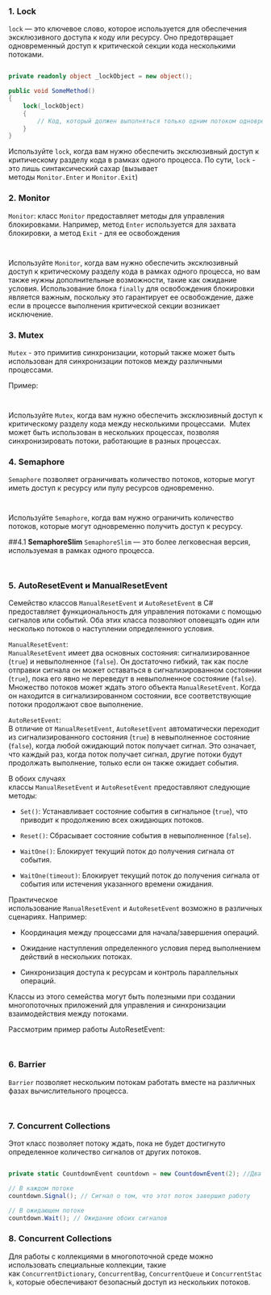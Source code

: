 
### 1. **Lock**

`lock` — это ключевое слово, которое используется для обеспечения эксклюзивного доступа к коду или ресурсу. Оно предотвращает одновременный доступ к критической секции кода несколькими потоками.

``` C#

private readonly object _lockObject = new object();

public void SomeMethod() 
{
	lock(_lockObject) 
	{
		// Код, который должен выполняться только одним потоком одновременно
	}
}

```

Используйте `lock`, когда вам нужно обеспечить эксклюзивный доступ к критическому разделу кода в рамках одного процесса. По сути, `lock` - это лишь синтаксический сахар (вызывает методы `Monitor.Enter` и `Monitor.Exit`)

### 2. **Monitor**
`Monitor`: класс `Monitor` предоставляет методы для управления блокировками. Например, метод `Enter` используется для захвата блокировки, а метод `Exit` - для ее освобождения

```C#



```

Используйте `Monitor`, когда вам нужно обеспечить эксклюзивный доступ к критическому разделу кода в рамках одного процесса, но вам также нужны дополнительные возможности, такие как ожидание условия. Использование блока `finally` для освобождения блокировки является важным, поскольку это гарантирует ее освобождение, даже если в процессе выполнения критической секции возникает исключение.

### 3. **Mutex**
`Mutex` - это примитив синхронизации, который также может быть использован для синхронизации потоков между различными процессами.

Пример: 

```C#



```

Используйте `Mutex`, когда вам нужно обеспечить эксклюзивный доступ к критическому разделу кода между несколькими процессами.  Mutex может быть использован в нескольких процессах, позволяя синхронизировать потоки, работающие в разных процессах.

### 4. **Semaphore**

`Semaphore` позволяет ограничивать количество потоков, которые могут иметь доступ к ресурсу или пулу ресурсов одновременно.

```C#



```

Используйте `Semaphore`, когда вам нужно ограничить количество потоков, которые могут одновременно получить доступ к ресурсу.

##4.1 **SemaphoreSlim**
`SemaphoreSlim` — это более легковесная версия, используемая в рамках одного процесса.

``` C#



```

### 5. **AutoResetEvent и ManualResetEvent**

Семейство классов `ManualResetEvent` и `AutoResetEvent` в C# предоставляет функциональность для управления потоками с помощью сигналов или событий. Оба этих класса позволяют оповещать один или несколько потоков о наступлении определенного условия.

`ManualResetEvent`:  
`ManualResetEvent` имеет два основных состояния: сигнализированное (`true`) и невыполненное (`false`). Он достаточно гибкий, так как после отправки сигнала он может оставаться в сигнализированном состоянии (`true`), пока его явно не переведут в невыполненное состояние (`false`). Множество потоков может ждать этого объекта `ManualResetEvent`. Когда он находится в сигнализированном состоянии, все соответствующие потоки продолжают свое выполнение.

`AutoResetEvent`:  
В отличие от `ManualResetEvent`, `AutoResetEvent` автоматически переходит из сигнализированного состояния (`true`) в невыполненное состояние (`false`), когда любой ожидающий поток получает сигнал. Это означает, что каждый раз, когда поток получает сигнал, другие потоки будут продолжать выполнение, только если он также ожидает события.

В обоих случаях классы `ManualResetEvent` и `AutoResetEvent` предоставляют следующие методы:

- `Set()`: Устанавливает состояние события в сигнальное (`true`), что приводит к продолжению всех ожидающих потоков.
    
- `Reset()`: Сбрасывает состояние события в невыполненное (`false`).
    
- `WaitOne()`: Блокирует текущий поток до получения сигнала от события.
    
- `WaitOne(timeout)`: Блокирует текущий поток до получения сигнала от события или истечения указанного времени ожидания.
    

Практическое использование `ManualResetEvent` и `AutoResetEvent` возможно в различных сценариях. Например:

- Координация между процессами для начала/завершения операций.
    
- Ожидание наступления определенного условия перед выполнением действий в нескольких потоках.
    
- Синхронизация доступа к ресурсам и контроль параллельных операций.
    

Классы из этого семейства могут быть полезными при создании многопоточных приложений для управления и синхронизации взаимодействия между потоками.

Рассмотрим пример работы AutoResetEvent:

``` C#



```


### 6. **Barrier**

`Barrier` позволяет нескольким потокам работать вместе на различных фазах вычислительного процесса.

```C#



```

### 7. **Concurrent Collections**

Этот класс позволяет потоку ждать, пока не будет достигнуто определенное количество сигналов от других потоков.

``` C#

private static CountdownEvent countdown = new CountdownEvent(2); //Два сигнала

// В каждом потоке 
countdown.Signal(); // Сигнал о том, что этот поток завершил работу

// В ожидающем потоке 
countdown.Wait(); // Ожидание обоих сигналов

```

### 8. **Concurrent Collections**

Для работы с коллекциями в многопоточной среде можно использовать специальные коллекции, такие как `ConcurrentDictionary`, `ConcurrentBag`, `ConcurrentQueue` и `ConcurrentStack`, которые обеспечивают безопасный доступ из нескольких потоков.



